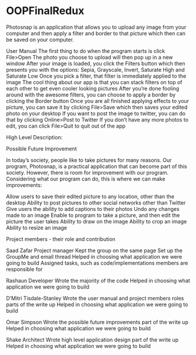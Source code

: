 OOPFinalRedux
=============

Photosnap is an application that allows you to upload any image from your computer and then apply a filter and border to that picture which then can be saved on your computer.

User Manual
The first thing to do when the program starts is click File>Open 
The photo you choose to upload will then pop up in a  new window
After your image is loaded, you click the Filters button which then presents you with the options: Sepia, Grayscale, Invert, Saturate High and Saturate Low
Once you pick a filter, that filter is immediately applied to the image
The cool thing about our app is that you can stack filters on top of each other to get even cooler looking pictures
After you’re done fooling around with the awesome filters, you can choose to apply a border by clicking the Border button
Once you are all finished applying effects to your picture, you can save it by clicking File>Save which then saves your edited photo on your desktop
If you want to post the image to twitter, you can do that by clicking Online>Post to Twitter
If you don’t have any more photos to edit, you can click File>Quit to quit out of the app

High Level Description:


Possible Future Improvement

In today’s society, people like to take pictures for many reasons. Our program, Photosnap, is a practical application that can become part of this society. However, there is room for improvement with our program. Considering what our program can do, this is where we can make improvements:

Allow users to save their edited picture to any location, other than the desktop
Ability to post pictures to other social networks other than Twitter
Give users the ability to add captions to their photos
Undo any changes made to an image
Enable to program to take a picture, and then edit the picture the user takes
Ability to draw on the image
Ability to crop an image
Ability to resize an image

Project members - their role and contribution

Saad Zafar 
Project manager
Kept the group on the same page
Set up the GroupMe and email thread
Helped in choosing what application we were going to build
Assigned tasks, such as code/implementations members are responsible for

Rashaun
Developer
Wrote the majority of the code
Helped in choosing what application we were going to build

D’Mitri Tisdale-Stanley
Wrote the user manual and project members roles parts of the write up 
Helped in choosing what application we were going to build

Omar Simpson
Wrote the possible future improvements part of the write up 
Helped in choosing what application we were going to build

Shake 
Architect
Wrote high level application design part of the write up
Helped in choosing what application we were going to build

